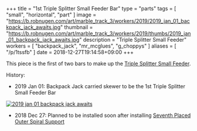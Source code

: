 +++
title = "1st Triple Splitter Small Feeder Bar"
type = "parts"
tags = [ "small", "horizontal", "part" ]
image = "https://b.robnugen.com/art/marble_track_3/workers/2019/2019_jan_01_backpack_jack_awaits.jpg"
thumbnail = "https://b.robnugen.com/art/marble_track_3/workers/2019/thumbs/2019_jan_01_backpack_jack_awaits.jpg"
description = "Triple Splitter Small Feeder"
workers = [
	"backpack_jack",
    "mr_mcglues",
    "g_choppys"
]
aliases = [
    "/p/1tssfb"
]
date = 2018-12-27T19:14:58+09:00
+++

This piece is the first of two bars to make up the
[Triple Splitter Small Feeder](/p/tssf).

History:

* 2019 Jan 01: Backpack Jack carried skewer to be the 1st Triple Splitter Small Feeder Bar

[![2019 jan 01 backpack jack awaits](//b.robnugen.com/art/marble_track_3/workers/2019/thumbs/2019_jan_01_backpack_jack_awaits.jpg)](//b.robnugen.com/art/marble_track_3/workers/2019/2019_jan_01_backpack_jack_awaits.jpg)

* 2018 Dec 27: Planned to be installed soon after installing
  [Seventh Placed Outer Spiral Support](/p/7poss)
